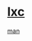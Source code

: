 # [lxc](https://ubuntu.com/server/docs/containers-lxd) 
[man](https://omeranson.github.io/blog/2020/10/07/x-forwarding-with-socat)
